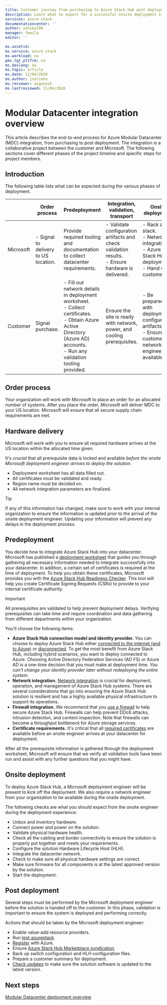 ```yaml
---
title: Customer journey from purchasing to Azure Stack Hub post deployment | Microsoft Docs
description: Learn what to expect for a successful onsite deployment of Azure Modular Datacenter (MDC), from planning to post deployment.
services: azure-stack
documentationcenter: ''
author: ashika789
manager: femila
editor: ''

ms.assetid: 
ms.service: azure-stack
ms.workload: na
pms.tgt_pltfrm: na
ms.devlang: na
ms.topic: article
ms.date: 11/04/2020
ms.author: justinha
ms.reviewer: asganesh
ms.lastreviewed: 11/04/2020
---
```

 

# Modular Datacenter integration overview

This article describes the end-to-end process for Azure Modular Datacenter (MDC) integration, from purchasing to post deployment. The integration is a collaborative project between the customer and Microsoft. The following sections cover different phases of the project timeline and specific steps for project members.

## Introduction

The following table lists what can be expected during the various phases of deployment.

|	|Order process	|Predeployment	|Integration, validation, transport	|Onsite deployment	|Post deployment |
|---|---------------|---------------|-----------------------------------|--------------------|----------------|
|Microsoft	|- Signal to delivery to US location.	|Provide required tooling and documentation to collect datacenter requirements.	|- Validate configuration artifacts and check validation results.<br>- Ensure hardware is delivered.	|- Rack and stack.<br>- Network integration.<br>- Azure Stack Hub deployment.<br>- Hand off to customer.	|Registration and Azure Stack Hub Marketplace syndication.|
|Customer	|Signal purchase.	|- Fill out network details in deployment worksheet.<br>- Collect certificates.<br>- Obtain Azure Active Directory (Azure AD) accounts.<br>- Run any validation tooling provided.	|Ensure the site is ready with network, power, and cooling prerequisites.	|- Be prepared with deployment configuration artifacts.<br>- Ensure customer's network engineer is available.	|     |


## Order process

Your organization will work with Microsoft to place an order for an allocated number of systems. After you place the order, Microsoft will deliver MDC to your US location. Microsoft will ensure that all secure supply chain requirements are met.

## Hardware delivery

Microsoft will work with you to ensure all required hardware arrives at the US location within the allocated time given.

It's *crucial* that all prerequisite data is locked and available *before the onsite Microsoft deployment engineer arrives to deploy the solution.*

- Deployment worksheet has all data filled out.
- All certificates must be validated and ready.
- Region name must be decided on.
- All network integration parameters are finalized.

>[!Tip]
>If any of this information has changed, make sure to work with your internal organization to ensure the information is updated prior to the arrival of the onsite deployment engineer. Updating your information will prevent any delays in the deployment process.

## Predeployment

You decide how to integrate Azure Stack Hub into your datacenter. Microsoft has published a [deployment worksheet](../operator/azure-stack-deployment-worksheet.md) that guides you through gathering all necessary information needed to integrate successfully into your datacenter. In addition, a certain set of certificates is required at the time of deployment. To help you obtain these certificates, Microsoft provides you with the [Azure Stack Hub Readiness Checker](../operator/azure-stack-validation-report.md). This tool will help you create Certificate Signing Requests (CSRs) to provide to your internal certificate authority.

>[!Important]
>All prerequisites are validated to help prevent deployment delays. Verifying prerequisites can take time and require coordination and data gathering from different departments within your organization.

You'll choose the following items:

- **Azure Stack Hub connection model and identity provider.** You can choose to deploy Azure Stack Hub either [connected to the internet (and to Azure)](../operator/azure-stack-connected-deployment.md) or [disconnected](../operator/azure-stack-disconnected-deployment.md). To get the most benefit from Azure Stack Hub, including hybrid scenarios, you want to deploy connected to Azure. Choosing Active Directory Federation Services (AD FS) or Azure AD is a one-time decision that you must make at deployment time. *You can't change your identity provider later without redeploying the entire system.*
- **Network integration.** [Network integration](../operator/azure-stack-network.md) is crucial for deployment, operation, and management of Azure Stack Hub systems. There are several considerations that go into ensuring the Azure Stack Hub solution is resilient and has a highly available physical infrastructure to support its operations.
- **Firewall integration.** We recommend that you [use a firewall](../operator/azure-stack-firewall.md) to help secure Azure Stack Hub. Firewalls can help prevent DDoS attacks, intrusion detection, and content inspection. Note that firewalls can become a throughput bottleneck for Azure storage services.
- **Certificate requirements.** It's critical that all [required certificates](../operator/azure-stack-pki-certs.md) are available before an onsite engineer arrives at your datacenter for deployment.

After all the prerequisite information is gathered through the deployment worksheet, Microsoft will ensure that we verify all validation tools have been run and assist with any further questions that you might have.

## Onsite deployment

To deploy Azure Stack Hub, a Microsoft deployment engineer will be present to kick off the deployment. We also require a network engineer from your organization to be available during the onsite deployment.

The following checks are what you should expect from the onsite engineer during the deployment experience:

- Unbox and inventory hardware.
- Connect power and power on the solution.
- Validate physical hardware health.
- Check all the cabling and border connectivity to ensure the solution is properly put together and meets your requirements.
- Configure the solution Hardware Lifecycle Host (HLH).
- Integrate the datacenter network.
- Check to make sure all physical hardware settings are correct.
- Make sure firmware for all components is at the latest approved version by the solution.
- Start the deployment.

## Post deployment

Several steps must be performed by the Microsoft deployment engineer before the solution is handed off to the customer. In this phase, validation is important to ensure the system is deployed and performing correctly.

Actions that should be taken by the Microsoft deployment engineer:

- Enable value-add resource providers.
- Run [test-azurestack](../operator/azure-stack-diagnostic-test.md).
- [Register](../operator/azure-stack-registration-role.md) with Azure.
- Ensure [Azure Stack Hub Marketplace syndication](../operator/azure-stack-marketplace.md).
- Back up switch configuration and HLH configuration files.
- Prepare a customer summary for deployment.
- [Check updates](../operator/azure-stack-updates.md) to make sure the solution software is updated to the latest version.

## Next steps

[Modular Datacenter deployment overview](deployment-overview.md)

